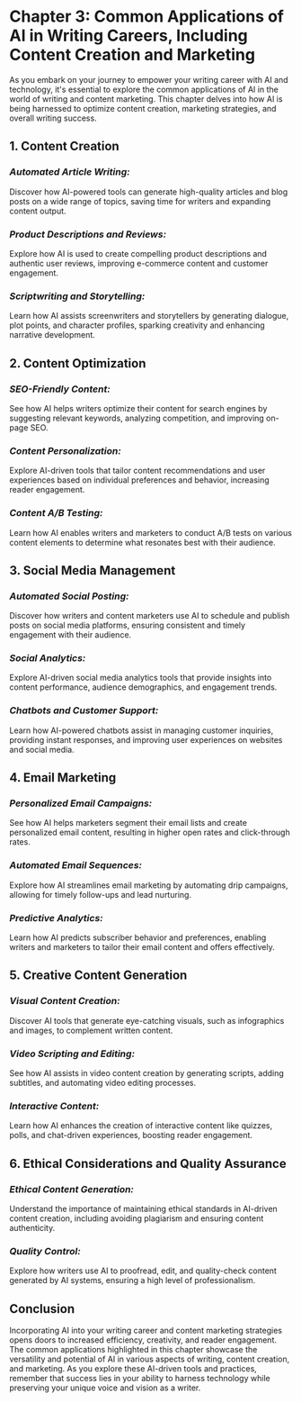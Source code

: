 Chapter 3: Common Applications of AI in Writing Careers, Including Content Creation and Marketing
=================================================================================================

As you embark on your journey to empower your writing career with AI and technology, it's essential to explore the common applications of AI in the world of writing and content marketing. This chapter delves into how AI is being harnessed to optimize content creation, marketing strategies, and overall writing success.

**1. Content Creation**
-----------------------

### *Automated Article Writing:*

Discover how AI-powered tools can generate high-quality articles and blog posts on a wide range of topics, saving time for writers and expanding content output.

### *Product Descriptions and Reviews:*

Explore how AI is used to create compelling product descriptions and authentic user reviews, improving e-commerce content and customer engagement.

### *Scriptwriting and Storytelling:*

Learn how AI assists screenwriters and storytellers by generating dialogue, plot points, and character profiles, sparking creativity and enhancing narrative development.

**2. Content Optimization**
---------------------------

### *SEO-Friendly Content:*

See how AI helps writers optimize their content for search engines by suggesting relevant keywords, analyzing competition, and improving on-page SEO.

### *Content Personalization:*

Explore AI-driven tools that tailor content recommendations and user experiences based on individual preferences and behavior, increasing reader engagement.

### *Content A/B Testing:*

Learn how AI enables writers and marketers to conduct A/B tests on various content elements to determine what resonates best with their audience.

**3. Social Media Management**
------------------------------

### *Automated Social Posting:*

Discover how writers and content marketers use AI to schedule and publish posts on social media platforms, ensuring consistent and timely engagement with their audience.

### *Social Analytics:*

Explore AI-driven social media analytics tools that provide insights into content performance, audience demographics, and engagement trends.

### *Chatbots and Customer Support:*

Learn how AI-powered chatbots assist in managing customer inquiries, providing instant responses, and improving user experiences on websites and social media.

**4. Email Marketing**
----------------------

### *Personalized Email Campaigns:*

See how AI helps marketers segment their email lists and create personalized email content, resulting in higher open rates and click-through rates.

### *Automated Email Sequences:*

Explore how AI streamlines email marketing by automating drip campaigns, allowing for timely follow-ups and lead nurturing.

### *Predictive Analytics:*

Learn how AI predicts subscriber behavior and preferences, enabling writers and marketers to tailor their email content and offers effectively.

**5. Creative Content Generation**
----------------------------------

### *Visual Content Creation:*

Discover AI tools that generate eye-catching visuals, such as infographics and images, to complement written content.

### *Video Scripting and Editing:*

See how AI assists in video content creation by generating scripts, adding subtitles, and automating video editing processes.

### *Interactive Content:*

Learn how AI enhances the creation of interactive content like quizzes, polls, and chat-driven experiences, boosting reader engagement.

**6. Ethical Considerations and Quality Assurance**
---------------------------------------------------

### *Ethical Content Generation:*

Understand the importance of maintaining ethical standards in AI-driven content creation, including avoiding plagiarism and ensuring content authenticity.

### *Quality Control:*

Explore how writers use AI to proofread, edit, and quality-check content generated by AI systems, ensuring a high level of professionalism.

**Conclusion**
--------------

Incorporating AI into your writing career and content marketing strategies opens doors to increased efficiency, creativity, and reader engagement. The common applications highlighted in this chapter showcase the versatility and potential of AI in various aspects of writing, content creation, and marketing. As you explore these AI-driven tools and practices, remember that success lies in your ability to harness technology while preserving your unique voice and vision as a writer.

